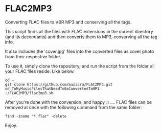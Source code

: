 # FLAC2MP3
Converting FLAC files to VBR MP3 and conserving all the tags.

This script finds all the files with FLAC extensions in the current directory (and its decendants) and then converts them to MP3, conserving all the tag info.

It also includes the 'cover.jpg' files into the converted files as cover photo from their respective folder.

To use it, simply clone the repository, and run the script from the folder all your FLAC files reside. Like below:

```
cd ~
git clone https://github.com/maziara/FLAC2MP3.git
cd ToMyMusicFilesThatNeedToBeConvertedToMP3
~/FLAC2MP3/flac2mp3.sh
```

After you're done with the conversion, and happy :) .... FLAC files can be removed at once with the following command from the same folder:

```
find -iname "*.flac" -delete
```

Enjoy.
